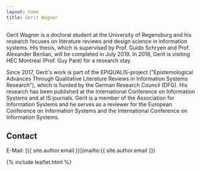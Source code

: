 ```yaml
---
layout: home
title: Gerit Wagner
---
```


Gerit Wagner is a doctoral student at the University of Regensburg and his research focuses on literature reviews and design science in information systems. His thesis, which is supervised by Prof. Guido Schryen and Prof. Alexander Benlian, will be completed in July 2019. In 2018, Gerit is visiting HEC Montréal (Prof. Guy Paré) for a research stay.

Since 2017, Gerit's work is part of the EPIQUALIS-project ("Epistemological Advances Through Qualitative Literature Reviews in Information Systems Research"), which is funded by the German Research Council (DFG). His research has been published at the International Conference on Information Systems and at IS journals. Gerit is a member of the Association for Information Systems and he serves as a reviewer for the European Conference on Information Systems and the International Conference on Information Systems.

## Contact

E-Mail: [{{ site.author.email }}](mailto:{{ site.author.email }})

{% include leaflet.html %}
